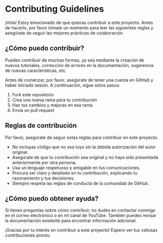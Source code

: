 # Contributing Guidelines

¡Hola! Estoy emocionado de que quieras contribuir a este proyecto. Antes de hacerlo, por favor tómate un momento para leer las siguientes reglas y asegúrate de seguir las mejores prácticas de colaboración.

## ¿Cómo puedo contribuir?

Puedes contribuir de muchas formas, ya sea mediante la creación de nuevos tutoriales, corrección de errores en la documentación, sugerencia de nuevas características, etc. 

Antes de comenzar, por favor, asegúrate de tener una cuenta en GitHub y haber iniciado sesión. A continuación, sigue estos pasos:

1. Fork este repositorio
2. Crea una nueva rama para tu contribución
3. Haz tus cambios y mejoras en esa rama
4. Envía un pull request

## Reglas de contribución

Por favor, asegúrate de seguir estas reglas para contribuir en este proyecto:

- No incluyas código que no sea tuyo sin la debida autorización del autor original.
- Asegúrate de que tu contribución sea original y no haya sido presentada anteriormente por otra persona.
- Usa un lenguaje respetuoso y amigable en tus comunicaciones.
- Procura ser claro y detallado en tu contribución, explicando tu razonamiento y tus decisiones.
- Siempre respeta las reglas de conducta de la comunidad de GitHub.

## ¿Cómo puedo obtener ayuda?

Si tienes preguntas sobre cómo contribuir, no dudes en contactar conmigo en el correo electrónico o en mi canal de YouTube. También puedes revisar la documentación existente para encontrar información adicional.

¡Gracias por tu interés en contribuir a este proyecto! Espero ver tus valiosas contribuciones pronto.
